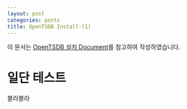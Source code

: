```yaml
---
layout: post
categories: posts
title: OpenTSDB Install-(1)
---
```


이 문서는 [OpenTSDB 설치 Document](http://opentsdb.net/docs/build/html/installation.html)를 참고하여 작성하였습니다.

# 일단 테스트
블라블라